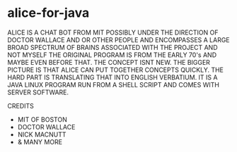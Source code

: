 # alice-for-java
ALICE IS A CHAT BOT FROM MIT POSSIBLY UNDER THE DIRECTION OF DOCTOR WALLACE AND OR OTHER PEOPLE AND ENCOMPASSES A LARGE BROAD SPECTRUM OF BRAINS 
ASSOCIATED WITH THE PROJECT AND NOT MYSELF THE ORIGINAL PROGRAM IS FROM THE EARLY 70's AND MAYBE EVEN BEFORE THAT. THE CONCEPT ISNT NEW.
THE BIGGER PICTURE IS THAT ALICE CAN PUT TOGETHER CONCEPTS QUICKLY. THE HARD PART IS TRANSLATING THAT INTO ENGLISH VERBATIUM. IT IS A
JAVA LINUX PROGRAM RUN FROM A SHELL SCRIPT AND COMES WITH SERVER SOFTWARE.

CREDITS 
- MIT OF BOSTON
- DOCTOR WALLACE
- NICK MACNUTT
- & MANY MORE 
